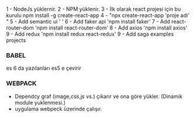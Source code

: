 1 - NodeJs yüklernir.
2 - NPM yüklenir. 
3 - İlk olarak react projesi için bu kurulu npm install -g create-react-app
4 - "npx create-react-app 'proje adi' "
5 - Add semantic ui '    <link rel="stylesheet" href="//cdn.jsdelivr.net/npm/semantic-ui@2.4.2/dist/semantic.min.css" />'
6 - Add faker api 'npm install faker'
7 - Add react-router-dom 'npm install react-router-dom'
8 - Add axios 'npm install axios'
9 - Add redux 'npm install redux react-redux'
9 - Add saga examples projects


### BABEL
es 6 da yazılanları es5 e çevirir

### WEBPACK
- Dependcy graf (image,css,js vs.) çıkarır ve ona göre yükler. (Dinamik module yuklenmesi.)
- uygulama webpeck üzerinde çalışır.